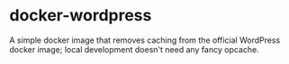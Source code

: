 # docker-wordpress

A simple docker image that removes caching from the official WordPress docker image; local development doesn't need any fancy opcache.
